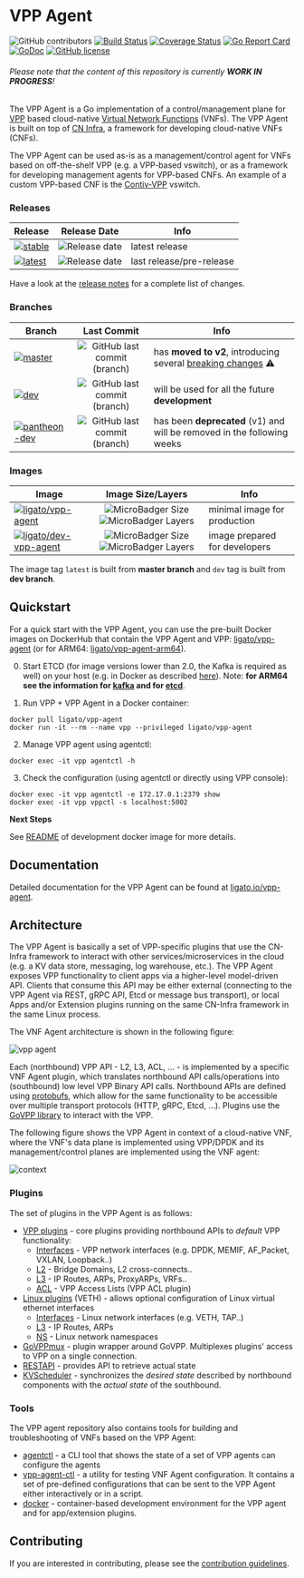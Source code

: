 # VPP Agent

![GitHub contributors](https://img.shields.io/github/contributors/ligato/vpp-agent.svg)
[![Build Status](https://travis-ci.org/ligato/vpp-agent.svg?branch=master)](https://travis-ci.org/ligato/vpp-agent)
[![Coverage Status](https://coveralls.io/repos/github/ligato/vpp-agent/badge.svg?branch=master)](https://coveralls.io/github/ligato/vpp-agent?branch=master)
[![Go Report Card](https://goreportcard.com/badge/github.com/ligato/vpp-agent)](https://goreportcard.com/report/github.com/ligato/vpp-agent)
[![GoDoc](https://godoc.org/github.com/ligato/vpp-agent?status.svg)](https://godoc.org/github.com/ligato/vpp-agent)
[![GitHub license](https://img.shields.io/badge/license-Apache%20license%202.0-blue.svg)](https://github.com/ligato/vpp-agent/blob/master/LICENSE)

###### Please note that the content of this repository is currently **WORK IN PROGRESS**!

The VPP Agent is a Go implementation of a control/management plane for [VPP][1] based
cloud-native [Virtual Network Functions][2] (VNFs). The VPP Agent is built on top of 
[CN Infra][16], a framework for developing cloud-native VNFs (CNFs).

The VPP Agent can be used as-is as a management/control agent for VNFs  based on off-the-shelf
VPP (e.g. a VPP-based vswitch), or as a framework for developing management agents for VPP-based
CNFs. An example of a custom VPP-based CNF is the [Contiv-VPP][20] vswitch.

### Releases

|Release|Release Date|Info|
|---|:---:|---|
|[![stable](https://img.shields.io/github/release/ligato/vpp-agent.svg?label=release&logo=github)](https://github.com/ligato/vpp-agent/releases/latest)|![Release date](https://img.shields.io/github/release-date/ligato/vpp-agent.svg?label=)|latest release|
|[![latest](https://img.shields.io/github/release-pre/ligato/vpp-agent.svg?label=release&logo=github)](https://github.com/ligato/vpp-agent/releases)|![Release date](https://img.shields.io/github/release-date-pre/ligato/vpp-agent.svg?label=)|last release/pre-release|

Have a look at the [release notes](CHANGELOG.md) for a complete list of changes.

### Branches

|Branch|Last Commit|Info|
|---|:---:|---|
|[![master](https://img.shields.io/badge/branch-master-blue.svg?logo=git&logoColor=white)](https://github.com/ligato/vpp-agent/tree/master)|![GitHub last commit (branch)](https://img.shields.io/github/last-commit/ligato/vpp-agent/master.svg?label=)| has **moved to v2**, introducing several [breaking changes](https://github.com/ligato/vpp-agent/blob/master/CHANGELOG.md#v200) :warning:|
|[![dev](https://img.shields.io/badge/branch-dev-green.svg?logo=git&logoColor=white)](https://github.com/ligato/vpp-agent/tree/dev)|![GitHub last commit (branch)](https://img.shields.io/github/last-commit/ligato/vpp-agent/dev.svg?label=)|will be used for all the future **development**|
|[![pantheon-dev](https://img.shields.io/badge/branch-pantheon--dev-inactive.svg?logo=git&logoColor=white)](https://github.com/ligato/vpp-agent/tree/pantheon-dev)|![GitHub last commit (branch)](https://img.shields.io/github/last-commit/ligato/vpp-agent/pantheon-dev.svg?label=)|has been **deprecated** (v1) and will be removed in the following weeks|

### Images

|Image|Image Size/Layers|Info|
|---|:---:|---|
|[![ligato/vpp-agent](https://img.shields.io/badge/image-ligato/vpp--agent-blue.svg?logo=docker&logoColor=white)](https://cloud.docker.com/u/ligato/repository/docker/ligato/vpp-agent)|![MicroBadger Size](https://img.shields.io/microbadger/image-size/ligato/vpp-agent.svg) ![MicroBadger Layers](https://img.shields.io/microbadger/layers/ligato/vpp-agent.svg)|minimal image for production|
|[![ligato/dev-vpp-agent](https://img.shields.io/badge/image-ligato/dev--vpp--agent-blue.svg?logo=docker&logoColor=white)](https://cloud.docker.com/u/ligato/repository/docker/ligato/dev-vpp-agent)|![MicroBadger Size](https://img.shields.io/microbadger/image-size/ligato/dev-vpp-agent.svg) ![MicroBadger Layers](https://img.shields.io/microbadger/layers/ligato/dev-vpp-agent.svg)|image prepared for developers|

The image tag `latest` is built from **master branch** and `dev` tag is built from **dev branch**.

## Quickstart

For a quick start with the VPP Agent, you can use the pre-built Docker images on DockerHub
that contain the VPP Agent and VPP: [ligato/vpp-agent][14] (or for ARM64: [ligato/vpp-agent-arm64][17]).

0. Start ETCD (for image versions lower than 2.0, the Kafka is required as well) on your host (e.g. in Docker as described [here][15]).
   Note: **for ARM64 see the information for [kafka][18] and for [etcd][19]**.

1. Run VPP + VPP Agent in a Docker container:
```
docker pull ligato/vpp-agent
docker run -it --rm --name vpp --privileged ligato/vpp-agent
```

2. Manage VPP agent using agentctl:
```
docker exec -it vpp agentctl -h
```

3. Check the configuration (using agentctl or directly using VPP console):
```
docker exec -it vpp agentctl -e 172.17.0.1:2379 show
docker exec -it vpp vppctl -s localhost:5002
```

**Next Steps**

See [README](docker/dev/README.md) of development docker image for more details.

## Documentation

Detailed documentation for the VPP Agent can be found at [ligato.io/vpp-agent](https://ligato.io/vpp-agent/).

## Architecture

The VPP Agent is basically a set of VPP-specific plugins that use the 
CN-Infra framework to interact with other services/microservices in the
cloud (e.g. a KV data store, messaging, log warehouse, etc.). The VPP Agent
exposes VPP functionality to client apps via a higher-level model-driven 
API. Clients that consume this API may be either external (connecting to 
the VPP Agent via REST, gRPC API, Etcd or message bus transport), or local
Apps and/or Extension plugins running on the same CN-Infra framework in the 
same Linux process. 

The VNF Agent architecture is shown in the following figure: 

![vpp agent](docs/imgs/vpp_agent.png "VPP Agent & its Plugins on top of cn-infra")

Each (northbound) VPP API - L2, L3, ACL, ... - is implemented by a specific
VNF Agent plugin, which translates northbound API calls/operations into 
(southbound) low level VPP Binary API calls. Northbound APIs are defined 
using [protobufs][3], which allow for the same functionality to be accessible
over multiple transport protocols (HTTP, gRPC, Etcd, ...). Plugins use the 
[GoVPP library][4] to interact with the VPP.

The following figure shows the VPP Agent in context of a cloud-native VNF, 
where the VNF's data plane is implemented using VPP/DPDK and 
its management/control planes are implemented using the VNF agent:

![context](docs/imgs/context.png "VPP Agent & its Plugins on top of cn-infra")

### Plugins
 
The set of plugins in the VPP Agent is as follows:
* [VPP plugins](plugins/vpp) - core plugins providing northbound APIs to _default_ VPP functionality: 
  - [Interfaces](plugins/vpp/ifplugin) - VPP network interfaces (e.g. DPDK, MEMIF, AF_Packet, VXLAN, Loopback..)
  - [L2](plugins/vpp/l2plugin) - Bridge Domains, L2 cross-connects..
  - [L3](plugins/vpp/l3plugin) - IP Routes, ARPs, ProxyARPs, VRFs..
  - [ACL](plugins/vpp/aclplugin) - VPP Access Lists (VPP ACL plugin)
* [Linux plugins](plugins/linux) (VETH) - allows optional configuration of Linux virtual ethernet 
  interfaces
  - [Interfaces](plugins/linux/ifplugin) - Linux network interfaces (e.g. VETH, TAP..)
  - [L3](plugins/linux/l3plugin) - IP Routes, ARPs
  - [NS](plugins/linux/nsplugin) - Linux network namespaces
* [GoVPPmux](plugins/govppmux) - plugin wrapper around GoVPP. Multiplexes plugins' access to
  VPP on a single connection.
* [RESTAPI](plugins/restapi) - provides API to retrieve actual state
* [KVScheduler](plugins/kvscheduler) - synchronizes the *desired state* described by northbound
  components with the *actual state* of the southbound. 

### Tools

The VPP agent repository also contains tools for building and troubleshooting 
of VNFs based on the VPP Agent:

* [agentctl](cmd/agentctl) - a CLI tool that shows the state of a set of 
   VPP agents can configure the agents
* [vpp-agent-ctl](cmd/vpp-agent-ctl) - a utility for testing VNF Agent 
  configuration. It contains a set of pre-defined configurations that can 
  be sent to the VPP Agent either interactively or in a script. 
* [docker](docker) - container-based development environment for the VPP
  agent and for app/extension plugins.

## Contributing

If you are interested in contributing, please see the [contribution guidelines](CONTRIBUTING.md).

[1]: https://fd.io/technology/#vpp
[2]: https://github.com/ligato/cn-infra/blob/master/docs/readmes/cn_virtual_function.md
[3]: https://developers.google.com/protocol-buffers/
[4]: https://wiki.fd.io/view/GoVPP
[14]: https://hub.docker.com/r/ligato/vpp-agent
[15]: docker/dev/README.md#running-etcd-server-on-local-host
[16]: https://github.com/ligato/cn-infra
[17]: https://hub.docker.com/r/ligato/vpp-agent-arm64
[18]: docs/arm64/kafka.md
[19]: docs/arm64/etcd.md
[20]: https://github.com/contiv/vpp
